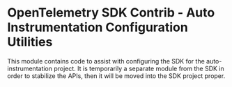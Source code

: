 # OpenTelemetry SDK Contrib - Auto Instrumentation Configuration Utilities

This module contains code to assist with configuring the SDK for the auto-instrumentation
project. It is temporarily a separate module from the SDK in order to stabilize
the APIs, then it will be moved into the SDK project proper.